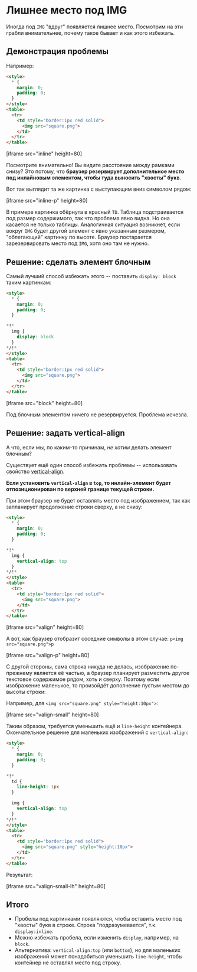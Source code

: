 # Лишнее место под IMG

Иногда под `IMG` "вдруг" появляется лишнее место. Посмотрим на эти грабли внимательнее, почему такое бывает и как этого избежать.

## Демонстрация проблемы
Например:

```html
<style>
  * {
    margin: 0;
    padding: 0;
  }
</style>
<table>
  <tr>
    <td style="border:1px red solid">
      <img src="square.png">
    </td>
  </tr>
</table>
```

[iframe src="inline" height=80]

Посмотрите внимательно! Вы видите расстояние между рамками снизу? Это потому, что **браузер резервирует дополнительное место под инлайновым элементом, чтобы туда выносить "хвосты" букв**.

Вот так выглядит та же картинка с выступающим вниз символом рядом:

[iframe src="inline-p" height=80]

В примере картинка обёрнута в красный `TD`. Таблица подстраивается под размер содержимого, так что проблема явно видна. Но она касается не только таблицы. Аналогичная ситуация возникнет, если вокруг `IMG` будет другой элемент с явно указанным размером, "облегающий" картинку по высоте. Браузер постарается зарезервировать место под `IMG`, хотя оно там не нужно.

## Решение: сделать элемент блочным

Самый лучший способ избежать этого -- поставить `display: block` таким картинкам:

```html no-beautify
<style>
  * {
    margin: 0;
    padding: 0;
  }

*!*
  img {
    display: block
  }
*/!*
</style>
<table>
  <tr>
    <td style="border:1px red solid">
      <img src="square.png">
    </td>
  </tr>
</table>
```

[iframe src="block" height=80]

Под блочным элементом ничего не резервируется. Проблема исчезла.

## Решение: задать vertical-align

А что, если мы, по каким-то причинам, *не хотим* делать элемент блочным?

Существует ещё один способ избежать проблемы -- использовать свойство [vertical-align](http://www.w3.org/TR/CSS2/visudet.html#propdef-vertical-align).

**Если установить `vertical-align` в `top`, то инлайн-элемент будет отпозиционирован по верхней границе текущей строки.**

При этом браузер не будет оставлять место под изображением, так как запланирует продолжение строки сверху, а не снизу:

```html no-beautify
<style>
  * {
    margin: 0;
    padding: 0;
  }

*!*
  img {
    vertical-align: top
  }
*/!*
</style>
<table>
  <tr>
    <td style="border:1px red solid">
      <img src="square.png">
    </td>
  </tr>
</table>
```

[iframe src="valign" height=80]

А вот, как браузер отобразит соседние символы в этом случае: `p<img src="square.png">p`

[iframe src="valign-p" height=80]

С другой стороны, сама строка никуда не делась, изображение по-прежнему является её частью, а браузер планирует разместить другое текстовое содержимое рядом, хоть и сверху. Поэтому если изображение маленькое, то произойдёт дополнение пустым местом до высоты строки:

Например, для `<img src="square.png" style="height:10px">`:

[iframe src="valign-small" height=80]

Таким образом, требуется уменьшить ещё и `line-height` контейнера. Окончательное решение для маленьких изображений с `vertical-align`:

```html no-beautify
<style>
  * {
    margin: 0;
    padding: 0;
  }

*!*
  td {
    line-height: 1px
  }

  img {
    vertical-align: top
  }
*/!*
</style>
<table>
  <tr>
    <td style="border:1px red solid">
      <img src="square.png" style="height:10px">
    </td>
  </tr>
</table>
```

Результат:

[iframe src="valign-small-lh" height=80]

## Итого

- Пробелы под картинками появляются, чтобы оставить место под "хвосты" букв в строке. Строка "подразумевается", т.к. `display:inline`.
- Можно избежать пробела, если изменить `display`, например, на `block`.
- Альтернатива: `vertical-align:top` (или `bottom`), но для маленьких изображений может понадобиться уменьшить `line-height`, чтобы контейнер не оставлял место под строку.
